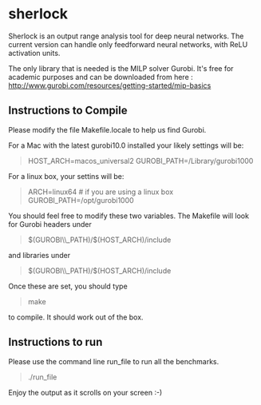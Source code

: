 # sherlock

Sherlock is an output range analysis tool for deep neural networks.
The current version can handle only feedforward neural networks, with
ReLU activation units.

The only library that is needed is the MILP solver Gurobi. It's free
for academic purposes and can be downloaded from here :
http://www.gurobi.com/resources/getting-started/mip-basics


## Instructions to Compile

Please modify the file Makefile.locale to help us find Gurobi.

For a Mac with the latest gurobi10.0 installed your likely settings
will be:

> HOST_ARCH=macos_universal2
> GUROBI\_PATH=/Library/gurobi1000

For a linux box, your settins will be:

> ARCH=linux64 # if you are using a linux box
> GUROBI\_PATH=/opt/gurobi1000

You should feel free to modify these two variables. The Makefile will look for Gurobi headers under

> $(GUROBI\\_PATH)/$(HOST_ARCH)/include

and libraries under

> $(GUROBI\\_PATH)/$(HOST_ARCH)/include


Once these are set, you should type

> make

to compile. It should work out of the box.

## Instructions to run

Please use the command line run_file to run all the benchmarks.

> ./run_file


Enjoy the output as it scrolls on your screen :-)
